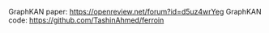 GraphKAN paper: https://openreview.net/forum?id=d5uz4wrYeg
GraphKAN code: https://github.com/TashinAhmed/ferroin